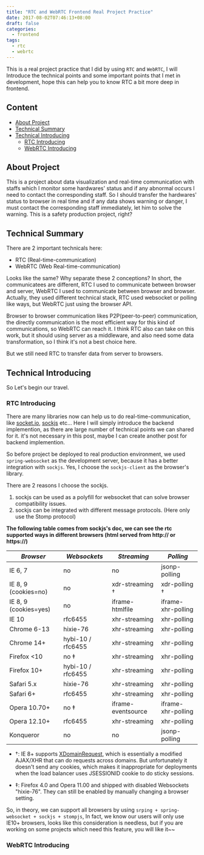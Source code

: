 ```yaml
---
title: "RTC and WebRTC Frontend Real Project Practice"
date: 2017-08-02T07:46:13+08:00
draft: false
categories:
  - frontend
tags:
  - rtc
  - webrtc
---
```


This is a real project practice that I did by using `RTC` and `WebRTC`, I will Introduce the technical points and some important points that I met in development, hope this can help you to know RTC a bit more deep in frontend.

<!--more-->

## Content

- [About Project](#about-project)
- [Technical Summary](#technical-summary)
- [Technical Introducing](#technical-introducing)
  - [RTC Introducing](#rtc-introducing)
  - [WebRTC Introducing](#webrtc-introducing)

## About Project

This is a project about data visualization and real-time communication with staffs which I monitor some hardwares' status and if any abnormal occurs I need to contact the corresponding staff. So I should transfer the hardwares' status to browser in real time and if any data shows warning or danger, I must contact the corresponding staff immediately, let him to solve the warning. This is a safety production project, right?

## Technical Summary

There are 2 important technicals here:

- RTC (Real-time-communication)
- WebRTC (Web Real-time-communication)

Looks like the same? Why separate these 2 conceptions? In short, the communicatees are different, RTC I used to communicate between browser and server, WebRTC I used to communicate between browser and browser. Actually, they used different technical stack, RTC used websocket or polling like ways, but WebRTC just using the browser API.

Browser to browser communication likes P2P(peer-to-peer) communication, the directly communication is the most efficient way for this kind of communications, so WebRTC can reach it. I think RTC also can take on this work, but it should using server as a middleware, and also need some data transformation, so I think it's not a best choice here.

But we still need RTC to transfer data from server to browsers.

## Technical Introducing

So Let's begin our travel.

### RTC Introducing

There are many libraries now can help us to do real-time-communication, like [socket.io](https://github.com/socketio/socket.io), [sockjs](https://github.com/sockjs) etc... Here I will simply introduce the backend implemention, as there are large number of technical points we can shared for it. it's not necessary in this post, maybe I can create another post for backend implemention.

So before project be deployed to real production environment, we used `spring-websocket` as the development server, because it has a better integration with `sockjs`. Yes, I choose the `sockjs-client` as the browser's library.

There are 2 reasons I choose the sockjs.

1. sockjs can be used as a polyfill for websocket that can solve browser compatibility issues.
2. sockjs can be integrated with different message protocols. (Here only use the Stomp protocol)

**The following table comes from sockjs's doc, we can see the rtc supported ways in different browsers (html served from http:// or https://)**

_Browser_       | _Websockets_     | _Streaming_ | _Polling_
----------------|------------------|-------------|-------------------
IE 6, 7         | no               | no          | jsonp-polling
IE 8, 9 (cookies=no) |    no       | xdr-streaming &dagger; | xdr-polling &dagger;
IE 8, 9 (cookies=yes)|    no       | iframe-htmlfile | iframe-xhr-polling
IE 10           | rfc6455          | xhr-streaming   | xhr-polling
Chrome 6-13     | hixie-76         | xhr-streaming   | xhr-polling
Chrome 14+      | hybi-10 / rfc6455| xhr-streaming   | xhr-polling
Firefox <10     | no &Dagger;      | xhr-streaming   | xhr-polling
Firefox 10+     | hybi-10 / rfc6455| xhr-streaming   | xhr-polling
Safari 5.x      | hixie-76         | xhr-streaming   | xhr-polling
Safari 6+       | rfc6455          | xhr-streaming   | xhr-polling
Opera 10.70+    | no &Dagger;      | iframe-eventsource | iframe-xhr-polling
Opera 12.10+    | rfc6455          | xhr-streaming | xhr-polling
Konqueror       | no               | no          | jsonp-polling

 * &dagger;: IE 8+ supports [XDomainRequest](https://blogs.msdn.microsoft.com/ieinternals/2010/05/13/xdomainrequest-restrictions-limitations-and-workarounds/), which is
    essentially a modified AJAX/XHR that can do requests across
    domains. But unfortunately it doesn't send any cookies, which
    makes it inappropriate for deployments when the load balancer uses
    JSESSIONID cookie to do sticky sessions.

 * &Dagger;: Firefox 4.0 and Opera 11.00 and shipped with disabled
     Websockets "hixie-76". They can still be enabled by manually
     changing a browser setting.

So, in theory, we can support all browsers by using `srping + spring-websocket + sockjs + stompjs`, In fact, we know our users will only use IE10+ browsers, looks like this consideration is needless, but if you are working on some projects which need this feature, you will like it~~

### WebRTC Introducing